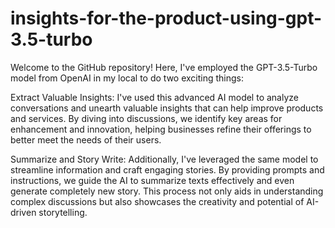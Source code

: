 # insights-for-the-product-using-gpt-3.5-turbo

Welcome to the GitHub repository! Here, I've employed the  GPT-3.5-Turbo model from OpenAI in my local to do two exciting things:

Extract Valuable Insights:
                         I've used this advanced AI model to analyze conversations and unearth valuable insights that can help improve products and services. By diving into discussions, we identify key areas for enhancement and innovation, helping businesses refine their offerings to better meet the needs of their users.

Summarize and Story Write: 
                         Additionally, I've leveraged the same model to streamline information and craft engaging stories. By providing prompts and instructions, we guide the AI to summarize texts effectively and even generate completely new story. This process not only aids in understanding complex discussions but also showcases the creativity and potential of AI-driven storytelling.
